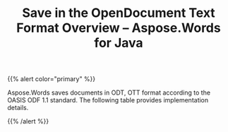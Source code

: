 ﻿---
title: Save in the OpenDocument Text Format Overview – Aspose.Words for Java
articleTitle: Save in the OpenDocument Text Format Overview
linktitle: Save in the OpenDocument Text Format Overview
description: "Aspose.Words for Java allows you to work with different features supported when saving to OpenDocument Text format."
type: docs
weight: 90
url: /java/save-in-the-opendocument-text-format-overview/
---

{{% alert color="primary" %}}

Aspose.Words saves documents in ODT, OTT format according to the OASIS ODF 1.1 standard. The following table provides implementation details. 

{{% /alert %}}
